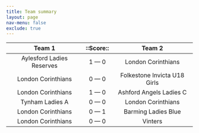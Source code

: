```yaml
---
title: Team summary
layout: page
nav-menu: false
exclude: true
---
```




|          Team 1           |  ::Score::  |            Team 2            |
|:-------------------------:|:-----------:|:----------------------------:|
| Aylesford Ladies Reserves | 1 &mdash; 0 |      London Corinthians      |
|    London Corinthians     | 0 &mdash; 0 | Folkestone Invicta U18 Girls |
|    London Corinthians     | 1 &mdash; 0 |   Ashford Angels Ladies C    |
|      Tynham Ladies A      | 0 &mdash; 0 |      London Corinthians      |
|    London Corinthians     | 0 &mdash; 1 |     Barming Ladies Blue      |
|    London Corinthians     | 0 &mdash; 0 |           Vinters            |

 <br /><br /><br />
